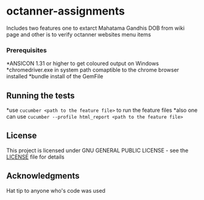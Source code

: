 # octanner-assignments
Includes two features one to extarct Mahatama Gandhis DOB from wiki page and other is to verify octanner websites menu items

### Prerequisites
*ANSICON 1.31 or higher to get coloured output on Windows
*chromedriver.exe in system path comaptible to the chrome browser installed
*bundle install of the GemFile

## Running the tests
*use `cucumber <path to the feature file>` to run the feature files
*also one can use `cucumber --profile html_report <path to the feature file>`

## License
This project is licensed under  GNU GENERAL PUBLIC LICENSE - see the [LICENSE](LICENSE) file for details

## Acknowledgments
Hat tip to anyone who's code was used
